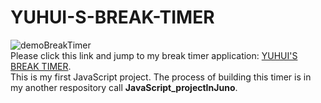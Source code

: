# YUHUI-S-BREAK-TIMER
![demoBreakTimer](https://user-images.githubusercontent.com/84819219/133723645-49136724-1226-4c83-af31-66c182e0b9ae.png)  
Please click this link and jump to my break timer application: [YUHUI'S BREAK TIMER](https://hughzhoutrt.github.io/YUHUI-BREAK-TIMER/).   
This is my first JavaScript project. The process of building this timer is in my another respository call __JavaScript_projectInJuno__.  
